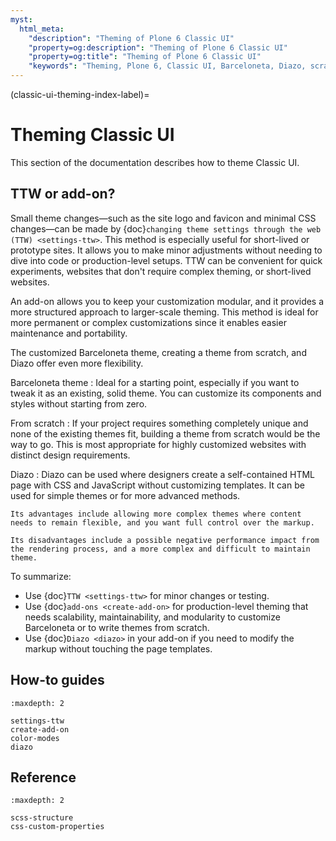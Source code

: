 ```yaml
---
myst:
  html_meta:
    "description": "Theming of Plone 6 Classic UI"
    "property=og:description": "Theming of Plone 6 Classic UI"
    "property=og:title": "Theming of Plone 6 Classic UI"
    "keywords": "Theming, Plone 6, Classic UI, Barceloneta, Diazo, scratch, through-the-web"
---
```


(classic-ui-theming-index-label)=

# Theming Classic UI 

This section of the documentation describes how to theme Classic UI.


## TTW or add-on?

Small theme changes—such as the site logo and favicon and minimal CSS changes—can be made by {doc}`changing theme settings through the web (TTW) <settings-ttw>`.
This method is especially useful for short-lived or prototype sites.
It allows you to make minor adjustments without needing to dive into code or production-level setups.
TTW can be convenient for quick experiments, websites that don't require complex theming, or short-lived websites.

An add-on allows you to keep your customization modular, and it provides a more structured approach to larger-scale theming.
This method is ideal for more permanent or complex customizations since it enables easier maintenance and portability.

The customized Barceloneta theme, creating a theme from scratch, and Diazo offer even more flexibility.

Barceloneta theme
:   Ideal for a starting point, especially if you want to tweak it as an existing, solid theme.
    You can customize its components and styles without starting from zero.

From scratch
:   If your project requires something completely unique and none of the existing themes fit, building a theme from scratch would be the way to go.
    This is most appropriate for highly customized websites with distinct design requirements.

Diazo
:   Diazo can be used where designers create a self-contained HTML page with CSS and JavaScript without customizing templates.
    It can be used for simple themes or for more advanced methods.

    Its advantages include allowing more complex themes where content needs to remain flexible, and you want full control over the markup.
    
    Its disadvantages include a possible negative performance impact from the rendering process, and a more complex and difficult to maintain theme.

To summarize:

-   Use {doc}`TTW <settings-ttw>` for minor changes or testing.
-   Use {doc}`add-ons <create-add-on>` for production-level theming that needs scalability, maintainability, and modularity to customize Barceloneta or to write themes from scratch.
-   Use {doc}`Diazo <diazo>` in your add-on if you need to modify the markup without touching the page templates.


## How-to guides

```{toctree}
:maxdepth: 2

settings-ttw
create-add-on
color-modes
diazo
```

## Reference

```{toctree}
:maxdepth: 2

scss-structure
css-custom-properties
```
